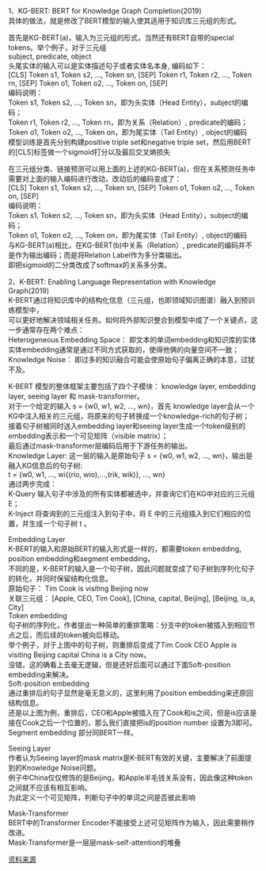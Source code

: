   
1、KG-BERT: BERT for Knowledge Graph Completion(2019)  
具体的做法，就是修改了BERT模型的输入使其适用于知识库三元组的形式。  
  
首先是KG-BERT(a)，输入为三元组的形式，当然还有BERT自带的special tokens。举个例子，对于三元组   
subject, predicate, object  
头尾实体的输入可以是实体描述句子或者实体名本身, 编码如下：  
[CLS] Token s1, Token s2, ..., Token sn, [SEP] Token r1, Token r2, ..., Token rn, [SEP]  Token o1, Token o2, ..., Token on, [SEP]  
编码说明：  
Token s1, Token s2, ..., Token sn，即为头实体（Head Entity），subject的编码；  
Token r1, Token r2, ..., Token rn，即为关系（Relation）, predicate的编码；  
Token o1, Token o2, ..., Token on，即为尾实体（Tail Entity）, object的编码  
模型训练是首先分别构建positive triple set和negative triple set，然后用BERT的[CLS]标签做一个sigmoid打分以及最后交叉熵损失  
  
在三元组分类、链接预测可以用上面的上述的KG-BERT(a)，但在关系预测任务中需要对上面的输入编码进行改动，改动后的编码变成了：  
[CLS] Token s1, Token s2, ..., Token sn, [SEP]  Token o1, Token o2, ..., Token on, [SEP]  
编码说明：  
Token s1, Token s2, ..., Token sn，即为头实体（Head Entity），subject的编码；  
Token o1, Token o2, ..., Token on，即为尾实体（Tail Entity）, object的编码  
与KG-BERT(a)相比，在KG-BERT(b)中关系（Relation）, predicate的编码并不是作为输出编码；而是将Relation Label作为多分类输出。  
即把sigmoid的二分类改成了softmax的关系多分类。  
  
2、K-BERT: Enabling Language Representation with Knowledge Graph(2019)  
K-BERT通过将知识库中的结构化信息（三元组，也即领域知识图谱）融入到预训练模型中，  
可以更好地解决领域相关任务。如何将外部知识整合到模型中成了一个关键点，这一步通常存在两个难点：  
Heterogeneous Embedding Space： 即文本的单词embedding和知识库的实体实体embedding通常是通过不同方式获取的，使得他俩的向量空间不一致；  
Knowledge Noise： 即过多的知识融合可能会使原始句子偏离正确的本意，过犹不及。  
  
K-BERT 模型的整体框架主要包括了四个子模块： knowledge layer, embedding layer, seeing layer 和 mask-transformer。  
对于一个给定的输入 s = {w0, w1, w2, ..., wn}，首先 knowledge layer会从一个KG中注入相关的三元组，将原来的句子转换成一个knowledge-rich的句子树；  
接着句子树被同时送入embedding layer和seeing layer生成一个token级别的embedding表示和一个可见矩阵（visible matrix）；  
最后通过mask-transformer层编码后用于下游任务的输出。  
Knowledge Layer: 这一层的输入是原始句子 s = {w0, w1, w2, ..., wn}，输出是融入KG信息后的句子树:  
t = {w0, w1, ..., wi{(rio, wio),...,(rik, wik)}, ..., wn}  
 通过两步完成：  
K-Query 输入句子中涉及的所有实体都被选中，并查询它们在KG中对应的三元组 E；  
K-Inject 将查询到的三元组注入到句子中，将 E 中的三元组插入到它们相应的位置，并生成一个句子树 t 。  
  
Embedding Layer  
K-BERT的输入和原始BERT的输入形式是一样的，都需要token embedding, position embedding和segment embedding，  
不同的是，K-BERT的输入是一个句子树，因此问题就变成了句子树到序列化句子的转化，并同时保留结构化信息。  
原始句子： Tim Cook is visiting Beijing now  
关联三元组： [Apple, CEO, Tim Cook], [China, capital, Beijing], [Beijing, is_a, City]  
Token embedding  
句子树的序列化，作者提出一种简单的重排策略：分支中的token被插入到相应节点之后，而后续的token被向后移动。  
举个例子，对于上图中的句子树，则重排后变成了Tim Cook CEO Apple is visiting Beijing capital China is a City now。  
没错，这的确看上去毫无逻辑，但是还好后面可以通过下面Soft-position embedding来解决。  
Soft-position embedding  
通过重排后的句子显然是毫无意义的，这里利用了position embedding来还原回结构信息。  
还是以上图为例，重排后，CEO和Apple被插入在了Cook和is之间，但是is应该是接在Cook之后一个位置的，那么我们直接把is的position number 设置为3即可。  
Segment embedding 部分同BERT一样。  
  
Seeing Layer  
作者认为Seeing layer的mask matrix是K-BERT有效的关键，主要解决了前面提到的Knowledge Noise问题。  
例子中China仅仅修饰的是Beijing，和Apple半毛钱关系没有，因此像这种token之间就不应该有相互影响。  
为此定义一个可见矩阵，判断句子中的单词之间是否彼此影响  
  
Mask-Transformer  
BERT中的Transformer Encoder不能接受上述可见矩阵作为输入，因此需要稍作改进。  
Mask-Transformer是一层层mask-self-attention的堆叠  

[资料来源](https://cloud.tencent.com/developer/article/1543804)
